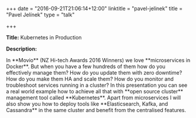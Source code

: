 +++
date = "2016-09-21T21:06:14+12:00"
linktitle = "pavel-jelinek"
title = "Pavel Jelínek"
type = "talk"

+++

<div class="span-15  ">
  <div class="span-15  last ">
  <p><strong>Title:</strong>
Kubernetes in Production
</p>

<p><strong>Description:</strong></p>

<p>In **Movio** (NZ Hi-tech Awards 2016 Winners)  we love **microservices in Docker**. But when you have a few hundreds of them how do you effectively manage them? How do you update them with zero downtime? How do you make them HA and scale them? How do you monitor and troubleshoot services running in a cluster? In this presentation you can see a real world example how to achieve all that with **open source cluster** management tool called **Kubernetes**. Apart from microservices I will also show you how to deploy tools like **Elasticsearch, Kafka, and Cassandra** in the same cluster and benefit from the centralised features.</p>

  </div>
</div>

